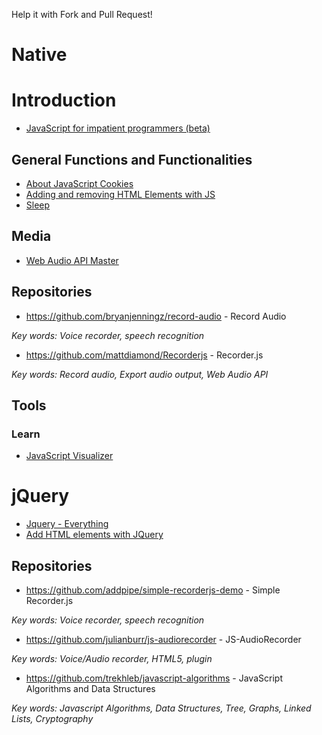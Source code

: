 Help it with Fork and Pull Request!

# Native

# Introduction
- [JavaScript for impatient programmers (beta)](http://exploringjs.com/impatient-js/toc.html])

## General Functions and Functionalities

- [About JavaScript Cookies](http://www.phpied.com/json-javascript-cookies/)
- [Adding and removing HTML Elements with JS](http://www.mattmorgante.com/technology/javascript-add-remove-html-elements)
- [Sleep](https://flaviocopes.com/javascript-sleep/)

## Media
- [Web Audio API Master](https://developer.mozilla.org/en-US/docs/Web/API/Web_Speech_API/Using_the_Web_Speech_API)

## Repositories
- https://github.com/bryanjenningz/record-audio - Record Audio

_Key words: Voice recorder, speech recognition_

- https://github.com/mattdiamond/Recorderjs - Recorder.js

_Key words: Record audio, Export audio output, Web Audio API_

## Tools

### Learn
- [JavaScript Visualizer](https://tylermcginnis.com/javascript-visualizer/)


# jQuery
- [Jquery - Everything](https://www.w3schools.com/jquery/default.asp)
- [Add HTML elements with JQuery](http://api.jquery.com/append/)

## Repositories
- https://github.com/addpipe/simple-recorderjs-demo - Simple Recorder.js

_Key words: Voice recorder, speech recognition_

- https://github.com/julianburr/js-audiorecorder - JS-AudioRecorder

_Key words: Voice/Audio recorder, HTML5, plugin_

- https://github.com/trekhleb/javascript-algorithms - JavaScript Algorithms and Data Structures

_Key words: Javascript Algorithms, Data Structures, Tree, Graphs, Linked Lists, Cryptography_

